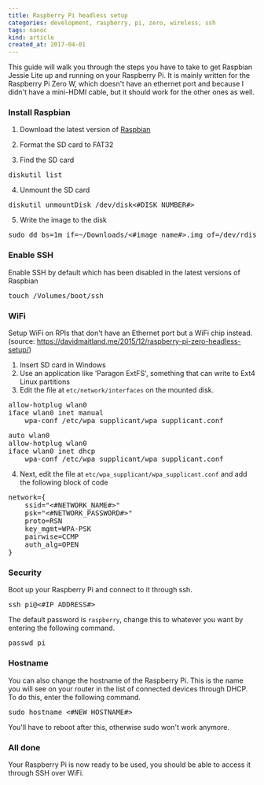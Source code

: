 ```yaml
---
title: Raspberry Pi headless setup
categories: development, raspberry, pi, zero, wireless, ssh
tags: nanoc
kind: article
created_at: 2017-04-01
---
```


<!-- preview_start -->

This guide will walk you through the steps you have to take to get Raspbian Jessie
Lite up and running on your Raspberry Pi. It is mainly written for the Raspberry
Pi Zero W, which doesn't have an ethernet port and because I didn't have a mini-HDMI
cable, but it should work for the other ones as well.

<!-- preview_end -->

### Install Raspbian

1. Download the latest version of [Raspbian](https://www.raspberrypi.org/downloads/raspbian/ "Raspbian")

2. Format the SD card to FAT32

3. Find the SD card
<pre>
diskutil list
</pre>

4. Unmount the SD card
<pre>
diskutil unmountDisk /dev/disk<#DISK_NUMBER#>
</pre>

5. Write the image to the disk
<pre>
sudo dd bs=1m if=~/Downloads/<#image_name#>.img of=/dev/rdisk<#DISK_NUMBER#>
</pre>

### Enable SSH
Enable SSH by default which has been disabled in the latest versions of Raspbian
<pre>
touch /Volumes/boot/ssh
</pre>

### WiFi
Setup WiFi on RPIs that don't have an Ethernet port but a WiFi chip instead. (source: https://davidmaitland.me/2015/12/raspberry-pi-zero-headless-setup/)
1. Insert SD card in Windows
2. Use an application like 'Paragon ExtFS', something that can write to Ext4 Linux partitions
3. Edit the file at `etc/network/interfaces` on the mounted disk.

<pre>
allow-hotplug wlan0
iface wlan0 inet manual
    wpa-conf /etc/wpa_supplicant/wpa_supplicant.conf
</pre>

<pre>
auto wlan0
allow-hotplug wlan0
iface wlan0 inet dhcp
    wpa-conf /etc/wpa_supplicant/wpa_supplicant.conf
</pre>

4. Next, edit the file at `etc/wpa_supplicant/wpa_supplicant.conf` and add the following block of code
<pre>
network={
    ssid="<#NETWORK_NAME#>"
    psk="<#NETWORK_PASSWORD#>"
    proto=RSN
    key_mgmt=WPA-PSK
    pairwise=CCMP
    auth_alg=OPEN
}
</pre>

### Security
Boot up your Raspberry Pi and connect to it through ssh.
<pre>
ssh pi@<#IP_ADDRESS#>
</pre>
The default password is `raspberry`, change this to whatever you want by entering the following command.
<pre>
passwd pi
</pre>

### Hostname
You can also change the hostname of the Raspberry Pi. This is the name you will see on your router in the list of connected devices through DHCP. To do this, enter the following command.
<pre>
sudo hostname <#NEW_HOSTNAME#>
</pre>
You'll have to reboot after this, otherwise sudo won't work anymore.

### All done
Your Raspberry Pi is now ready to be used, you should be able to access it through SSH over WiFi.
